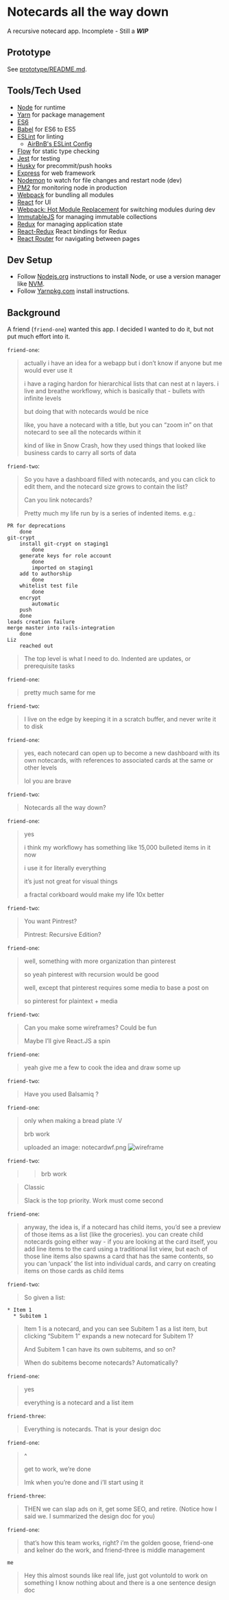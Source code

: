 # Notecards all the way down

A recursive notecard app.  Incomplete - Still a _**WIP**_

## Prototype

See [prototype/README.md](/prototype).

## Tools/Tech Used

- [Node](https://nodejs.org/en/) for runtime
- [Yarn](https://yarnpkg.com/en/) for package management
- [ES6](http://es6-features.org/)
- [Babel](https://babeljs.io/) for ES6 to ES5
- [ESLint](http://eslint.org/) for linting
  - [AirBnB's ESLint Config](https://www.npmjs.com/package/eslint-config-airbnb)
- [Flow](https://flowtype.org/) for static type checking
- [Jest](https://facebook.github.io/jest/) for testing
- [Husky](https://github.com/typicode/husky) for precommit/push hooks
- [Express](http://expressjs.com/) for web framework
- [Nodemon](https://nodemon.io/) to watch for file changes and restart node (dev)
- [PM2](http://pm2.keymetrics.io/) for monitoring node in production
- [Webpack](https://webpack.js.org/) for bundling all modules
- [React](https://facebook.github.io/react/) for UI
- [Webpack: Hot Module Replacement](https://webpack.js.org/concepts/hot-module-replacement/) for switching modules during dev
- [ImmutableJS](https://facebook.github.io/immutable-js/) for managing immutable collections
- [Redux](http://redux.js.org/) for managing application state
- [React-Redux](https://github.com/reactjs/react-redux) React bindings for Redux
- [React Router](https://reacttraining.com/react-router/) for navigating between pages

## Dev Setup

- Follow [Nodejs.org](https://nodejs.org/en/) instructions to install Node, or
use a version manager like [NVM](https://github.com/creationix/nvm).
- Follow [Yarnpkg.com](https://yarnpkg.com/en/) install instructions.

## Background

A friend (`friend-one`) wanted this app.  I decided I wanted to do it, but not put much effort into it.

`friend-one`:
> actually i have an idea for a webapp but i don’t know if anyone but me would ever use it
>
> i have a raging hardon for hierarchical lists that can nest at n layers. i live and breathe workflowy, which is basically that - bullets with infinite levels
>
> but doing that with notecards would be nice
>
> like, you have a notecard with a title, but you can “zoom in” on that notecard to see all the notecards within it
>
> kind of like in Snow Crash, how they used things that looked like business cards to carry all sorts of data

`friend-two`:
> So you have a dashboard filled with notecards, and you can click to edit them, and the notecard size grows to contain the list?
>
> Can you link notecards?
>
> Pretty much my life run by is a series of indented items. e.g.:

```
PR for deprecations
    done
git-crypt
    install git-crypt on staging1
        done
    generate keys for role account
        done
        imported on staging1
    add to authorship
        done
    whitelist test file
        done
    encrypt
        automatic
    push
    done
leads creation failure
merge master into rails-integration
    done
Liz
    reached out
```

> The top level is what I need to do. Indented are updates, or prerequisite tasks

`friend-one`:
> pretty much same for me

`friend-two`:
> I live on the edge by keeping it in a scratch buffer, and never write it to disk

`friend-one`:
> yes, each notecard can open up to become a new dashboard with its own notecards, with references to associated cards at the same or other levels
>
> lol you are brave

`friend-two`:
> Notecards all the way down?

`friend-one`:
> yes
>
> i think my workflowy has something like 15,000 bulleted items in it now
>
> i use it for literally everything
>
> it’s just not great for visual things
>
> a fractal corkboard would make my life 10x better

`friend-two`:
> You want Pintrest?
>
> Pintrest: Recursive Edition?

`friend-one`:
> well, something with more organization than pinterest
>
> so yeah pinterest with recursion would be good
>
> well, except that pinterest requires some media to base a post on
>
> so pinterest for plaintext + media

`friend-two`:
> Can you make some wireframes? Could be fun
>
> Maybe I’ll give React.JS a spin

`friend-one`:
> yeah give me a few to cook the idea and draw some up

`friend-two`:
> Have you used Balsamiq ?

`friend-one`:
> only when making a bread plate :V
>
> brb work
>
> uploaded an image: notecardwf.png
![wireframe](images/notecardwf.png)

`friend-two`:
> > brb work

> Classic
>
> Slack is the top priority. Work must come second

`friend-one`:
> anyway, the idea is, if a notecard has child items, you’d see a preview of those items as a list (like the groceries). you can create child notecards going either way - if you are looking at the card itself, you add line items to the card using a traditional list view, but each of those line items also spawns a card that has the same contents, so you can ‘unpack’ the list into individual cards, and carry on creating items on those cards as child items

`friend-two`:
> So given a list:

```
* Item 1
  * Subitem 1
```

> Item 1 is a notecard, and you can see Subitem 1 as a list item, but clicking “Subitem 1” expands a new notecard for Subitem 1?
>
> And Subitem 1 can have its own subitems, and so on?
>
> When do subitems become notecards? Automatically?

`friend-one`:
> yes
>
> everything is a notecard and a list item

`friend-three`:
> Everything is notecards. That is your design doc

`friend-one`:
> ^
>
> get to work, we’re done
>
> lmk when you’re done and i’ll start using it

`friend-three`:
> THEN we can slap ads on it, get some SEO, and retire. (Notice how I said we. I summarized the design doc for you)

`friend-one`:
> that’s how this team works, right? i’m the golden goose, friend-one and kelner do the work, and friend-three is middle management

`me`
> Hey this almost sounds like real life, just got voluntold to work on something I know nothing about and there is a one sentence design doc
